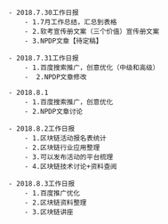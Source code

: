    - 2018.7.30工作日报
        - 1.7月工作总结，汇总到表格
        - 2.软考宣传册文案（三个价值）宣传册文案
        - 3.NPDP文章【待定稿】

    - 2018.7.31工作日报
        - 1.百度搜索推广，创意优化（中级和高级）
        -  2.NPDP文章修改

    - 2018.8.1
        - 1.百度搜索推广，创意优化
        - 2.NPDP文章讨论

    - 2018.8.2工作日报
        - 1.区块链活动报名表统计
        - 2.区块链行业应用整理
        - 3.可以发布活动的平台梳理
        - 4.区块链技术讨论+资料查阅

    - 2018.8.3工作日报
        - 1.百度推广优化
        - 2.区块链资料整理
        - 3.区块链讲座